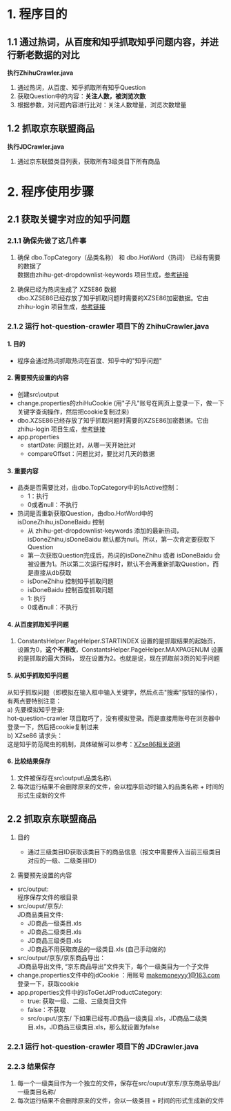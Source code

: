 # 1. 程序目的
## 1.1 通过热词，从百度和知乎抓取知乎问题内容，并进行新老数据的对比
**执行ZhihuCrawler.java**
1. 通过热词，从百度、知乎抓取所有知乎Question
2. 获取Question中的内容：**关注人数，被浏览次数**
3. 根据参数，对问题内容进行比对：关注人数增量，浏览次数增量

## 1.2 抓取京东联盟商品
**执行JDCrawler.java**
1. 通过京东联盟类目列表，获取所有3级类目下所有商品

# 2. 程序使用步骤
## 2.1 获取关键字对应的知乎问题

### 2.1.1 确保先做了这几件事
1. 确保 dbo.TopCategory（品类名称） 和 dbo.HotWord（热词） 已经有需要的数据了 <br/>
   数据由zhihu-get-dropdownlist-keywords 项目生成，[参考链接](https://github.com/monalisali/zhihu-get-dropdownlist-keywords/blob/main/README.md)

2. 确保已经为热词生成了 XZSE86 数据 <br />
   dbo.XZSE86已经存放了知乎抓取问题时需要的XZSE86加密数据。它由zhihu-login 项目生成，[参考链接](https://github.com/monalisali/zhihu-login/blob/master/%E9%87%8D%E8%A6%81%E4%BA%8B%E9%A1%B9.md)


### 2.1.2 运行 hot-question-crawler 项目下的 ZhihuCrawler.java
#### 1. 目的
   * 程序会通过热词抓取热词在百度、知乎中的"知乎问题"
   
#### 2. 需要预先设置的内容
   * 创建src\output
   * change.properties的zhiHuCookie (用"子凡"账号在网页上登录一下，做一下关键字查询操作，然后把cookie复制过来)
   * dbo.XZSE86已经存放了知乎抓取问题时需要的XZSE86加密数据。它由zhihu-login 项目生成，[参考链接](https://github.com/monalisali/zhihu-login/blob/master/%E9%87%8D%E8%A6%81%E4%BA%8B%E9%A1%B9.md)
   * app.properties
      * startDate: 问题比对，从哪一天开始比对
      * compareOffset：问题比对，要比对几天的数据
      
#### 3. 重要内容
   * 品类是否需要比对，由dbo.TopCategory中的IsActive控制：
     * 1：执行
     * 0或者null：不执行
   * 热词是否重新获取Question，由dbo.HotWord中的 isDoneZhihu,isDoneBaidu 控制
      * 从 zhihu-get-dropdownlist-keywords 添加的最新热词，isDoneZhihu,isDoneBaidu 默认都为null。所以，第一次肯定要获取下Question
      * 第一次获取Question完成后，热词的isDoneZhihu 或者 isDoneBaidu 会被设置为1。所以第二次运行程序时，默认不会再重新抓取Question，而是直接从db获取
      * isDoneZhihu 控制知乎抓取问题
      * isDoneBaidu 控制百度抓取问题
      * 1: 执行
      * 0或者null：不执行
   

#### 4. 从百度抓取知乎问题
1. ConstantsHelper.PageHelper.STARTINDEX 设置的是抓取结果的起始页，设置为0，**这个不用改**，ConstantsHelper.PageHelper.MAXPAGENUM 设置的是抓取的最大页码，
现在设置为2。也就是说，现在抓取前3页的知乎问题

#### 5. 从知乎抓取知乎问题
从知乎抓取问题（即模拟在输入框中输入关键字，然后点击"搜索"按钮的操作），有两点要特别注意：<br>
a) 先要模拟知乎登录: <br>
   hot-question-crawler 项目取巧了，没有模拟登录。而是直接用账号在浏览器中登录一下，然后把cookie复制过来 <br>
b) XZse86 请求头：<br>
   这是知乎防范爬虫的机制，具体破解可以参考：[XZse86相关说明](https://github.com/monalisali/zhihu-login/blob/master/%E9%87%8D%E8%A6%81%E4%BA%8B%E9%A1%B9.md)


#### 6. 比较结果保存
1. 文件被保存在src\output\品类名称\
2. 每次运行结果不会删除原来的文件，会以程序启动时输入的品类名称 + 时间的形式生成新的文件


## 2.2 抓取京东联盟商品
1. 目的
   * 通过三级类目ID获取该类目下的商品信息（报文中需要传入当前三级类目对应的一级、二级类目ID）
   
2. 需要预先设置的内容
  * src/output: <br>
    程序保存文件的根目录
  * src/ouput/京东/: <br>
    JD商品类目文件:
    * JD商品一级类目.xls
    * JD商品二级类目.xls
    * JD商品三级类目.xls
    * JD商品不用获取商品的一级类目.xls (自己手动做的)
  * src/output/京东/京东商品导出：<br>
    JD商品导出文件, “京东商品导出”文件夹下，每个一级类目为一个子文件
  * change.properties文件中的jdCookie ：用账号 makemoneyyy1@163.com 登录一下，获取cookie
  * app.properties文件中的isToGetJdProductCategory:<br>
    * true: 获取一级、二级、三级类目文件
    * false：不获取
    * src/ouput/京东/ 下如果已经有JD商品一级类目.xls，JD商品二级类目.xls，JD商品三级类目.xls，那么就设置为false
 
### 2.2.1 运行 hot-question-crawler 项目下的 JDCrawler.java

### 2.2.3 结果保存
1. 每一个一级类目作为一个独立的文件，保存在src/ouput/京东/京东商品导出/一级类目名称/
2. 每次运行结果不会删除原来的文件，会以一级类目 + 时间的形式生成新的文件

